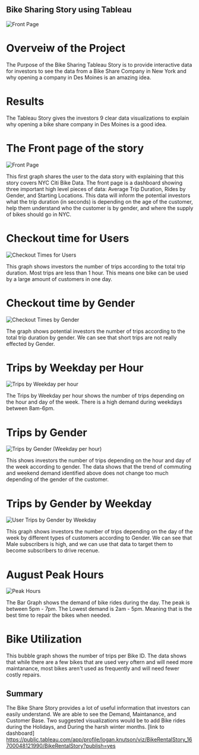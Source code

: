 ## Bike Sharing Story using Tableau

![Front Page](https://user-images.githubusercontent.com/46943357/205359368-f03c5146-3131-48c8-b1fb-20043e608c2b.PNG)

# Overveiw of the Project
The Purpose of the Bike Sharing Tableau Story is to provide interactive data for investors to see the data from a Bike Share Company in New York and why opening a company in Des Moines is an amazing idea.

# Results
The Tableau Story gives the investors 9 clear data visualizations to explain why opening a bike share company in Des Moines is a good idea.

# The Front page of the story

![Front Page](https://user-images.githubusercontent.com/46943357/205360101-693684b2-e33c-4343-9fe0-5960d2b77d65.PNG)

This first graph shares the user to the data story with explaining that this story covers NYC Citi Bike Data. The front page is a dashboard showing three important high level pieces of data: Average Trip Duration, Rides by Gender, and Starting Locations. This data will inform the potential investors what the trip duration (in seconds) is depending on the age of the customer, help them understand who the customer is by gender, and where the supply of bikes should go in NYC.

# Checkout time for Users

![Checkout Times for Users](https://user-images.githubusercontent.com/46943357/205360604-6dd117c2-c610-4bdd-893e-a09a1b13a4bf.PNG)

This graph shows investors the number of trips according to the total trip duration. Most trips are less than 1 hour. This means one bike can be used by a large amount of customers in one day.

# Checkout time by Gender

![Checkout Times by Gender](https://user-images.githubusercontent.com/46943357/205360946-8d584398-d0cc-490b-bc71-8bbda77f97c7.PNG)

The graph shows potential investors the number of trips according to the total trip duration by gender. We can see that short trips are not really effected by Gender.

# Trips by Weekday per Hour

![Trips by Weekday per hour](https://user-images.githubusercontent.com/46943357/205361319-1b265914-ae17-4890-a9e3-5ee306e1509d.PNG)

The Trips by Weekday per hour shows the number of trips depending on the hour and day of the week. There is a high demand during weekdays between 8am-6pm. 

# Trips by Gender

![Trips by Gender (Weekday per hour)](https://user-images.githubusercontent.com/46943357/205361694-a0d529bc-51f8-406a-964f-1dea6fb35cb9.PNG)

This shows investors the number of trips depending on the hour and day of the week according to gender. The data shows that the trend of commuting and weekend demand identified above does not change too much depending of the gender of the customer.

# Trips by Gender by Weekday

![User Trips by Gender by Weekday](https://user-images.githubusercontent.com/46943357/205362606-ad391cf3-830e-402f-81bb-3a283f2a7982.PNG)

This graph shows investors the number of trips depending on the day of the week by different types of customers according to Gender. We can see that Male subscribers is high, and we can use that data to target them to become subscribers to drive recenue.

# August Peak Hours

![Peak Hours](https://user-images.githubusercontent.com/46943357/205362915-289f6c84-45ca-4fbe-98ad-ea4101cab0a2.PNG)

The Bar Graph shows the demand of bike rides during the day. The peak is between 5pm - 7pm. The Lowest demand is 2am - 5pm. Meaning that is the best time to repair the bikes when needed.

# Bike Utilization

This bubble graph shows the number of trips per Bike ID. The data shows that while there are a few bikes that are used very oftern and will need more maintanance, most bikes aren't used as frequently and will need fewer costly repairs.

## Summary
The Bike Share Story provides a lot of useful information that investors can easily understand. We are able to see the Demand, Maintanance, and Customer Base. Two suggested visualizations would be to add Bike rides during the Holidays, and During the harsh winter months. [link to dashboard] https://public.tableau.com/app/profile/logan.knutson/viz/BikeRentalStory_16700048121990/BikeRentalStory?publish=yes











